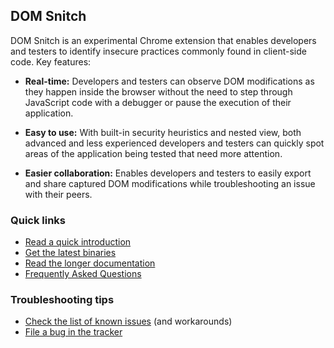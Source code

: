 ## DOM Snitch ##
DOM Snitch is an experimental Chrome extension that enables developers and testers to identify insecure practices commonly found in client-side code. Key features:
  * **Real-time:** Developers and testers can observe DOM modifications as they happen inside the browser without the need to step through JavaScript code with a debugger or pause the execution of their application.

  * **Easy to use:** With built-in security heuristics and nested view, both advanced and less experienced developers and testers can quickly spot areas of the application being tested that need more attention.

  * **Easier collaboration:** Enables developers and testers to easily export and share captured DOM modifications while troubleshooting an issue with their peers.


### Quick links ###
  * [Read a quick introduction](QuickIntro.md)
  * [Get the latest binaries](https://code.google.com/p/domsnitch/downloads/list)
  * [Read the longer documentation](DOMSnitchDoc.md)
  * [Frequently Asked Questions](FAQ.md)


### Troubleshooting tips ###
  * [Check the list of known issues](KnownIssues.md) (and workarounds)
  * [File a bug in the tracker](https://code.google.com/p/domsnitch/issues/entry)